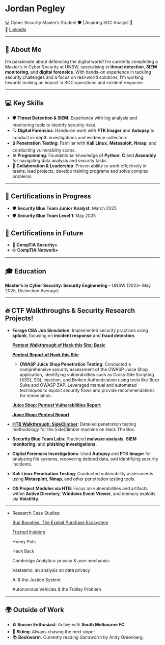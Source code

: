 # Jordan Pegley  
💻 Cyber Security Master’s Student 🛡️ | Aspiring SOC Analyst 🚀  
🔗 [LinkedIn](https://www.linkedin.com/in/jordan-pegley)  

---

## 🤖 About Me  
I’m passionate about defending the digital world! I’m currently completing a Master’s in Cyber Security at UNSW, specialising in **threat detection**, **SIEM monitoring**, and **digital forensics**. With hands-on experience in tackling security challenges and a focus on real-world solutions, I’m working towards making an impact in SOC operations and incident response.  

---

## 💻 Key Skills  
- 🛡️ **Threat Detection & SIEM**: Experience with log analysis and monitoring tools to identify security risks.  
- 🔍 **Digital Forensics**: Hands-on work with **FTK Imager** and **Autopsy** to conduct in-depth investigations and evidence collection.  
- 🔒 **Penetration Testing**: Familiar with **Kali Linux**, **Metasploit**, **Nmap**, and conducting vulnerability scans.  
- ⚙️ **Programming**: Foundational knowledge of **Python**, **C** and **Assembly** for navigating data analysis and security tasks.   
- 🤝 **Collaboration & Leadership**: Proven ability to work effectively in teams, lead projects, develop training programs and solve complex problems.  

---

## 📜 Certifications in Progress  
- 🛡️ **Security Blue Team Junior Analyst**: March 2025
- 🛡️ **Security Blue Team Level 1**: May 2025
## 📜 Certifications in Future
- 🔐 **CompTIA Security+**  
- 🌐 **CompTIA Network+**  

---

## 🎓 Education  
**Master’s in Cyber Security: Security Engineering** – UNSW (2023– May 2025, Distinction Average)  

---

## 🔥 CTF Walkthroughs & Security Research Projects! 

- **Forage CBA Job Simulation**: Implemented security practices using **splunk**, focusing on **incident response** and **fraud detection**.
  
  [**Pentest Walkthrough of Hack this Site: Basic**](https://github.com/JordanPegleyCyber/Pentest_HackThisSite_Basic/blob/main/Pentest_Walkthrough_HTS.md)
  
  [**Pentest Report of Hack this Site**](https://github.com/JordanPegleyCyber/Pentest_Report_HTS)

  - **OWASP Juice Shop Penetration Testing:** Conducted a comprehensive security assessment of the OWASP Juice Shop application, identifying vulnerabilities such as Cross-Site Scripting (XSS), SQL Injection, and Broken Authentication using tools like Burp Suite and OWASP ZAP. Leveraged manual and automated techniques to exploit security flaws and provide recommendations for remediation.
  
  [**Juice Shop: Pentest Vulnerabilities Report**](https://github.com/JordanPegleyCyber/Juice-Shop-Pentest-Vulnerabilities-Report/blob/main/Juice%20Shop%20Vulnerabilities.md)
  
  [**Juice Shop: Pentest Report**](https://github.com/JordanPegleyCyber/Juice-Shop-Pentest-Report/blob/main/README.md)


- [**HTB Walkthrough: SideClimber**](https://github.com/JordanPegleyCyber/HTB_Walkthrough_SideClimber/blob/main/Machine%20Side%20Climber.md): Detailed penetration testing methodology for the SideClimber machine on Hack The Box.
- **Security Blue Team Labs**: Practiced **malware analysis**, **SIEM monitoring**, and **phishing investigations**.

- **Digital Forensics Investigations**: Used **Autopsy** and **FTK Imager** for analyzing file systems, recovering deleted data, and identifying security incidents.  
- **Kali Linux Penetration Testing**: Conducted vulnerability assessments using **Metasploit**, **Nmap**, and other penetration testing tools.
- **OS Project Modules via HTB**: Focus on vulnerabilities and artifacts within **Active Directory**, **Windows Event Viewer**, and memory exploits via **Volatility**. 
---
- Research Case Studies:
  
  [Bug Bounties: The Exploit Purchase Ecosystem](https://github.com/JordanPegleyCyber/Bug-Bounties-the-exploit-purchase-ecosystem/edit/main/README.md)
  
  [Trusted Insiders](https://github.com/JordanPegleyCyber/Trusted-Insiders/blob/main/README.md)
  
  Honey Pots
  
  Hack Back
  
  Cambridge Analytica: privacy & user mechanics
  
  Vastaamo: an analysis on data privacy
  
  AI & the Justice System
  
  Autonomous Vehicles & the Trolley Problem
  


---

## 🌍 Outside of Work  
- ⚽ **Soccer Enthusiast**: Active with **South Melbourne FC**.  
- 🎿 **Skiing**: Always chasing the next slope!  
- 📚 **Bookworm**: Currently reading *Sandworm* by Andy Greenberg.  
